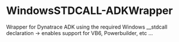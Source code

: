 WindowsSTDCALL-ADKWrapper
=========================

Wrapper for Dynatrace ADK using the required Windows __stdcall declaration -> enables support for VB6, Powerbuilder, etc ...
